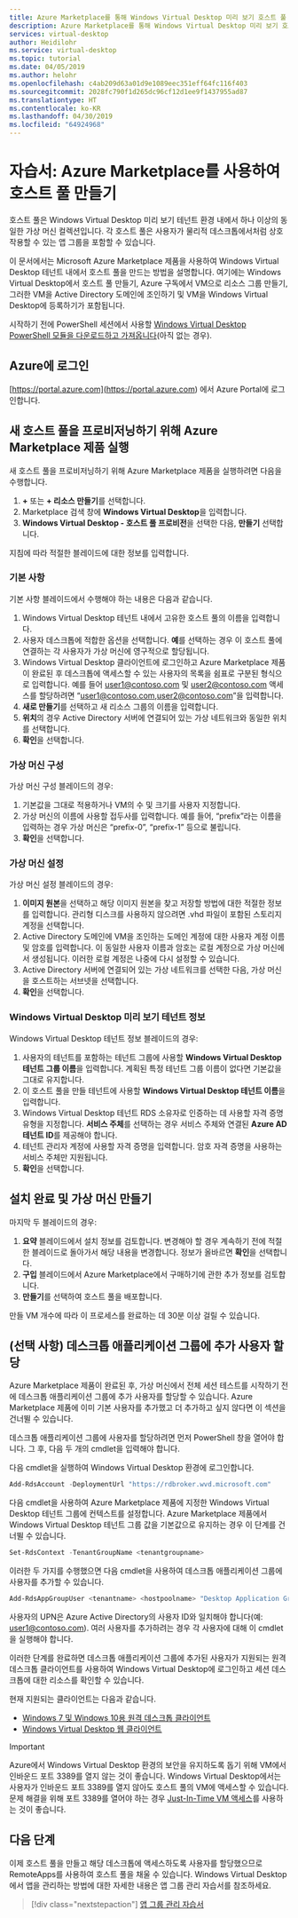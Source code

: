 ```yaml
---
title: Azure Marketplace를 통해 Windows Virtual Desktop 미리 보기 호스트 풀 만들기 - Azure
description: Azure Marketplace를 통해 Windows Virtual Desktop 미리 보기 호스트 풀을 만드는 방법입니다.
services: virtual-desktop
author: Heidilohr
ms.service: virtual-desktop
ms.topic: tutorial
ms.date: 04/05/2019
ms.author: helohr
ms.openlocfilehash: c4ab209d63a01d9e1089eec351eff64fc116f403
ms.sourcegitcommit: 2028fc790f1d265dc96cf12d1ee9f1437955ad87
ms.translationtype: HT
ms.contentlocale: ko-KR
ms.lasthandoff: 04/30/2019
ms.locfileid: "64924968"
---
```

# <a name="tutorial-create-a-host-pool-with-azure-marketplace"></a>자습서: Azure Marketplace를 사용하여 호스트 풀 만들기

호스트 풀은 Windows Virtual Desktop 미리 보기 테넌트 환경 내에서 하나 이상의 동일한 가상 머신 컬렉션입니다. 각 호스트 풀은 사용자가 물리적 데스크톱에서처럼 상호 작용할 수 있는 앱 그룹을 포함할 수 있습니다.

이 문서에서는 Microsoft Azure Marketplace 제품을 사용하여 Windows Virtual Desktop 테넌트 내에서 호스트 풀을 만드는 방법을 설명합니다. 여기에는 Windows Virtual Desktop에서 호스트 풀 만들기, Azure 구독에서 VM으로 리소스 그룹 만들기, 그러한 VM을 Active Directory 도메인에 조인하기 및 VM을 Windows Virtual Desktop에 등록하기가 포함됩니다.

시작하기 전에 PowerShell 세션에서 사용할 [Windows Virtual Desktop PowerShell 모듈을 다운로드하고 가져옵니다](https://docs.microsoft.com/powershell/windows-virtual-desktop/overview)(아직 없는 경우).

## <a name="sign-in-to-azure"></a>Azure에 로그인

[https://portal.azure.com](<https://portal.azure.com>) 에서 Azure Portal에 로그인합니다.

## <a name="run-the-azure-marketplace-offering-to-provision-a-new-host-pool"></a>새 호스트 풀을 프로비저닝하기 위해 Azure Marketplace 제품 실행

새 호스트 풀을 프로비저닝하기 위해 Azure Marketplace 제품을 실행하려면 다음을 수행합니다.

1. **+** 또는 **+ 리소스 만들기**를 선택합니다.
2. Marketplace 검색 창에 **Windows Virtual Desktop**을 입력합니다.
3. **Windows Virtual Desktop - 호스트 풀 프로비전**을 선택한 다음, **만들기** 선택합니다.

지침에 따라 적절한 블레이드에 대한 정보를 입력합니다.

### <a name="basics"></a>기본 사항

기본 사항 블레이드에서 수행해야 하는 내용은 다음과 같습니다.

1. Windows Virtual Desktop 테넌트 내에서 고유한 호스트 풀의 이름을 입력합니다.
2. 사용자 데스크톱에 적합한 옵션을 선택합니다. **예**를 선택하는 경우 이 호스트 풀에 연결하는 각 사용자가 가상 머신에 영구적으로 할당됩니다.
3. Windows Virtual Desktop 클라이언트에 로그인하고 Azure Marketplace 제품이 완료된 후 데스크톱에 액세스할 수 있는 사용자의 목록을 쉼표로 구분된 형식으로 입력합니다. 예를 들어 user1@contoso.com 및 user2@contoso.com 액세스를 할당하려면 “user1@contoso.com,user2@contoso.com”을 입력합니다.
4. **새로 만들기**를 선택하고 새 리소스 그룹의 이름을 입력합니다.
5. **위치**의 경우 Active Directory 서버에 연결되어 있는 가상 네트워크와 동일한 위치를 선택합니다.
6. **확인**을 선택합니다.

### <a name="configure-virtual-machines"></a>가상 머신 구성

가상 머신 구성 블레이드의 경우:

1. 기본값을 그대로 적용하거나 VM의 수 및 크기를 사용자 지정합니다.
2. 가상 머신의 이름에 사용할 접두사를 입력합니다. 예를 들어, “prefix”라는 이름을 입력하는 경우 가상 머신은 “prefix-0”, “prefix-1” 등으로 불립니다.
3. **확인**을 선택합니다.

### <a name="virtual-machine-settings"></a>가상 머신 설정

가상 머신 설정 블레이드의 경우:

1. **이미지 원본**을 선택하고 해당 이미지 원본을 찾고 저장할 방법에 대한 적절한 정보를 입력합니다. 관리형 디스크를 사용하지 않으려면 .vhd 파일이 포함된 스토리지 계정을 선택합니다.
2. Active Directory 도메인에 VM을 조인하는 도메인 계정에 대한 사용자 계정 이름 및 암호를 입력합니다. 이 동일한 사용자 이름과 암호는 로컬 계정으로 가상 머신에서 생성됩니다. 이러한 로컬 계정은 나중에 다시 설정할 수 있습니다.
3. Active Directory 서버에 연결되어 있는 가상 네트워크를 선택한 다음, 가상 머신을 호스트하는 서브넷을 선택합니다.
4. **확인**을 선택합니다.

### <a name="windows-virtual-desktop-preview-tenant-information"></a>Windows Virtual Desktop 미리 보기 테넌트 정보

Windows Virtual Desktop 테넌트 정보 블레이드의 경우:

1. 사용자의 테넌트를 포함하는 테넌트 그룹에 사용할 **Windows Virtual Desktop 테넌트 그룹 이름**을 입력합니다. 계획된 특정 테넌트 그룹 이름이 없다면 기본값을 그대로 유지합니다.
2. 이 호스트 풀을 만들 테넌트에 사용할 **Windows Virtual Desktop 테넌트 이름**을 입력합니다.
3. Windows Virtual Desktop 테넌트 RDS 소유자로 인증하는 데 사용할 자격 증명 유형을 지정합니다. **서비스 주체**를 선택하는 경우 서비스 주체와 연결된 **Azure AD 테넌트 ID**를 제공해야 합니다.
4. 테넌트 관리자 계정에 사용할 자격 증명을 입력합니다. 암호 자격 증명을 사용하는 서비스 주체만 지원됩니다.
5. **확인**을 선택합니다.

## <a name="complete-setup-and-create-the-virtual-machine"></a>설치 완료 및 가상 머신 만들기

마지막 두 블레이드의 경우:

1. **요약** 블레이드에서 설치 정보를 검토합니다. 변경해야 할 경우 계속하기 전에 적절한 블레이드로 돌아가서 해당 내용을 변경합니다. 정보가 올바르면 **확인**을 선택합니다.
2. **구입** 블레이드에서 Azure Marketplace에서 구매하기에 관한 추가 정보를 검토합니다.
3. **만들기**를 선택하여 호스트 풀을 배포합니다.

만들 VM 개수에 따라 이 프로세스를 완료하는 데 30분 이상 걸릴 수 있습니다.

## <a name="optional-assign-additional-users-to-the-desktop-application-group"></a>(선택 사항) 데스크톱 애플리케이션 그룹에 추가 사용자 할당

Azure Marketplace 제품이 완료된 후, 가상 머신에서 전체 세션 테스트를 시작하기 전에 데스크톱 애플리케이션 그룹에 추가 사용자를 할당할 수 있습니다. Azure Marketplace 제품에 이미 기본 사용자를 추가했고 더 추가하고 싶지 않다면 이 섹션을 건너뛸 수 있습니다.

데스크톱 애플리케이션 그룹에 사용자를 할당하려면 먼저 PowerShell 창을 열어야 합니다. 그 후, 다음 두 개의 cmdlet을 입력해야 합니다.

다음 cmdlet을 실행하여 Windows Virtual Desktop 환경에 로그인합니다.

```powershell
Add-RdsAccount -DeploymentUrl "https://rdbroker.wvd.microsoft.com"
```

다음 cmdlet을 사용하여 Azure Marketplace 제품에 지정한 Windows Virtual Desktop 테넌트 그룹에 컨텍스트를 설정합니다. Azure Marketplace 제품에서 Windows Virtual Desktop 테넌트 그룹 값을 기본값으로 유지하는 경우 이 단계를 건너뛸 수 있습니다.

```powershell
Set-RdsContext -TenantGroupName <tenantgroupname>
```

이러한 두 가지를 수행했으면 다음 cmdlet을 사용하여 데스크톱 애플리케이션 그룹에 사용자를 추가할 수 있습니다.

```powershell
Add-RdsAppGroupUser <tenantname> <hostpoolname> "Desktop Application Group" -UserPrincipalName <userupn>
```

사용자의 UPN은 Azure Active Directory의 사용자 ID와 일치해야 합니다(예: user1@contoso.com). 여러 사용자를 추가하려는 경우 각 사용자에 대해 이 cmdlet을 실행해야 합니다.

이러한 단계를 완료하면 데스크톱 애플리케이션 그룹에 추가된 사용자가 지원되는 원격 데스크톱 클라이언트를 사용하여 Windows Virtual Desktop에 로그인하고 세션 데스크톱에 대한 리소스를 확인할 수 있습니다.

현재 지원되는 클라이언트는 다음과 같습니다.

- [Windows 7 및 Windows 10용 원격 데스크톱 클라이언트](connect-windows-7-and-10.md)
- [Windows Virtual Desktop 웹 클라이언트](connect-web.md)

>[!IMPORTANT]
>Azure에서 Windows Virtual Desktop 환경의 보안을 유지하도록 돕기 위해 VM에서 인바운드 포트 3389를 열지 않는 것이 좋습니다. Windows Virtual Desktop에서는 사용자가 인바운드 포트 3389를 열지 않아도 호스트 풀의 VM에 액세스할 수 있습니다. 문제 해결을 위해 포트 3389를 열어야 하는 경우 [Just-In-Time VM 액세스](https://docs.microsoft.com/azure/security-center/security-center-just-in-time)를 사용하는 것이 좋습니다.

## <a name="next-steps"></a>다음 단계

이제 호스트 풀을 만들고 해당 데스크톱에 액세스하도록 사용자를 할당했으므로 RemoteApps를 사용하여 호스트 풀을 채울 수 있습니다. Windows Virtual Desktop에서 앱을 관리하는 방법에 대한 자세한 내용은 앱 그룹 관리 자습서를 참조하세요.

> [!div class="nextstepaction"]
> [앱 그룹 관리 자습서](./manage-app-groups.md)
